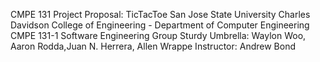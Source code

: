 CMPE 131 Project Proposal: TicTacToe
San Jose State University
Charles Davidson College of Engineering - Department of Computer Engineering
CMPE 131-1 Software Engineering
Group Sturdy Umbrella: Waylon Woo, Aaron Rodda,Juan N. Herrera, Allen Wrappe 
Instructor: Andrew Bond
